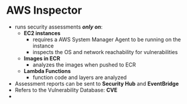 
# AWS Inspector

- runs security assessments ***only on***:
	- **EC2 instances**
		- requires a AWS System Manager Agent to be running on the instance
		- inspects the OS and network reachability for vulnerabilities
	- **Images in ECR**
		- analyzes the images when pushed to ECR
	- **Lambda Functions**
		- function code and layers are analyzed
- Assessment reports can be sent to **Security Hub** and **EventBridge**
- Refers to the Vulnerability Database: **CVE**
- 

